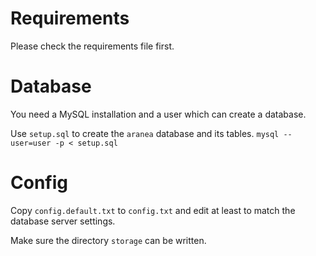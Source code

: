 # Requirements

Please check the requirements file first.

# Database

You need a MySQL installation and a user which can create a database.

Use `setup.sql` to create the `aranea` database and its tables. `mysql --user=user -p < setup.sql`

# Config

Copy `config.default.txt` to `config.txt` and edit at least to match the database server settings.

Make sure the directory `storage` can be written.
